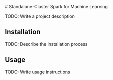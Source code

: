 <snippet>
  <content>
# Standalone-Cluster Spark for Machine Learning

TODO: Write a project description

## Installation

TODO: Describe the installation process

## Usage

TODO: Write usage instructions

  </content>
</snippet>
